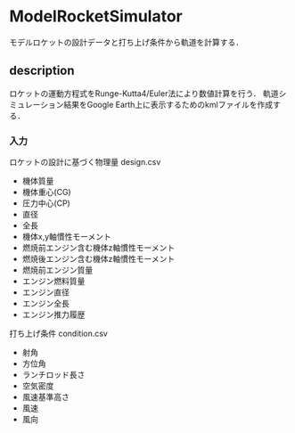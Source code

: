 # ModelRocketSimulator
モデルロケットの設計データと打ち上げ条件から軌道を計算する．

## description
ロケットの運動方程式をRunge-Kutta4/Euler法により数値計算を行う．
軌道シミュレーション結果をGoogle Earth上に表示するためのkmlファイルを作成する．


### 入力
ロケットの設計に基づく物理量 design.csv
- 機体質量
- 機体重心(CG)
- 圧力中心(CP)
- 直径
- 全長
- 機体x,y軸慣性モーメント
- 燃焼前エンジン含む機体z軸慣性モーメント
- 燃焼後エンジン含む機体z軸慣性モーメント
- 燃焼前エンジン質量
- エンジン燃料質量
- エンジン直径
- エンジン全長
- エンジン推力履歴

打ち上げ条件 condition.csv
- 射角
- 方位角
- ランチロッド長さ
- 空気密度
- 風速基準高さ
- 風速
- 風向

